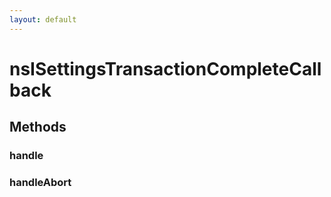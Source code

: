 ```yaml
---
layout: default
---
```


# nsISettingsTransactionCompleteCallback #

## Methods ##

### handle ###

### handleAbort ###
